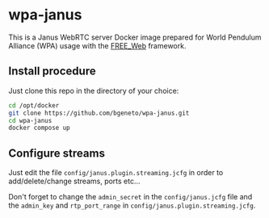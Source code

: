 # wpa-janus

This is a Janus WebRTC server Docker image prepared for World Pendulum Alliance (WPA) usage with the [FREE_Web](https://github.com/e-lab-FREE/FREE_Web/blob/master/README.md) framework.

## Install procedure

Just clone this repo in the directory of your choice:

```bash
cd /opt/docker
git clone https://github.com/bgeneto/wpa-janus.git
cd wpa-janus
docker compose up
```

## Configure streams 

Just edit the file `config/janus.plugin.streaming.jcfg` in order to add/delete/change streams, ports etc...


Don't forget to change the `admin_secret` in the `config/janus.jcfg` file and the `admin_key` and `rtp_port_range` in `config/janus.plugin.streaming.jcfg`.

